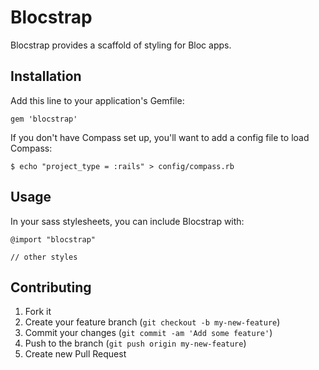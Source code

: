 # Blocstrap

Blocstrap provides a scaffold of styling for Bloc apps.

## Installation

Add this line to your application's Gemfile:

    gem 'blocstrap'

If you don't have Compass set up, you'll want to add a config file to load Compass:

    $ echo "project_type = :rails" > config/compass.rb

## Usage

In your sass stylesheets, you can include Blocstrap with:

    @import "blocstrap"
    
    // other styles

## Contributing

1. Fork it
2. Create your feature branch (`git checkout -b my-new-feature`)
3. Commit your changes (`git commit -am 'Add some feature'`)
4. Push to the branch (`git push origin my-new-feature`)
5. Create new Pull Request
